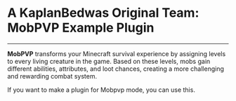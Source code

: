 # A KaplanBedwas Original Team: MobPVP Example Plugin

---

**MobPVP** transforms your Minecraft survival experience by assigning levels to every living creature in the game. Based on these levels, mobs gain different abilities, attributes, and loot chances, creating a more challenging and rewarding combat system.

If you want to make a plugin for Mobpvp mode, you can use this.
